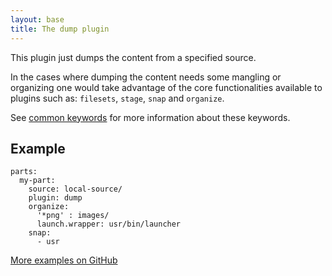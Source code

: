```yaml
---
layout: base
title: The dump plugin
---
```


This plugin just dumps the content from a specified source.

In the cases where dumping the content needs some mangling or organizing
one would take advantage of the core functionalities available to plugins
such as: `filesets`, `stage`, `snap` and `organize`.

See [common keywords](/reference/plugins/common) for more information about these keywords.

## Example

    parts:
      my-part:
        source: local-source/
        plugin: dump
        organize:
          '*png' : images/
          launch.wrapper: usr/bin/launcher
        snap:
          - usr

[More examples on GitHub](https://github.com/search?o=desc&q=filename%3Asnapcraft.yaml+%22plugin%3A+dump%22+&s=indexed&type=Code&utf8=%E2%9C%93)
